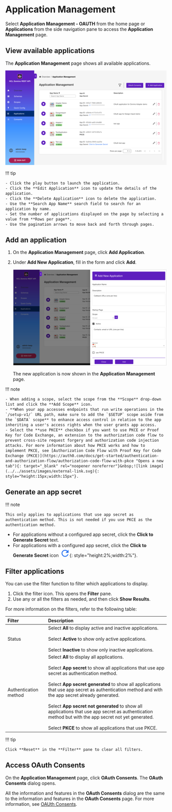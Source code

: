 # Application Management

Select **Application Management - OAUTH** from the home page or **Applications** from the side navigation pane to access the **Application Management** page.

## View available applications

The **Application Management** page shows all available applications.

![List of Applications](../../assets/images/ListOfApplications.png)

!!! tip

    - Click the play button to launch the application.
    - Click the **Edit Application** icon to update the details of the application.
    - Click the **Delete Application** icon to delete the application. 
    - Use the **Search App Name** search field to search for an application by name. 
    - Set the number of applications displayed on the page by selecting a value from **Rows per page**.
    - Use the pagination arrows to move back and forth through pages.

## Add an application

1. On the **Application Management** page, click **Add Application**.
2. Under **Add New Application**, fill in the form and click **Add**.

      ![Application Form](../../assets/images/AddApplicationForm.png)

      The new application is now shown in the **Application Management** page.

!!! note

    - When adding a scope, select the scope from the **Scope** drop-down list and click the **Add Scope** icon.
    - **When your app accesses endpoints that run write operations in the `/setup-v1/` URL path, make sure to add the `$SETUP` scope aside from the `$DATA` scope** to enhance access control in relation to the app inheriting a user's access rights when the user grants app access.
    - Select the **use PKCE** checkbox if you want to use PKCE or Proof Key for Code Exchange, an extension to the authorization code flow to prevent cross-site request forgery and authorization code injection attacks. For more information about how PKCE works and how to implement PKCE, see [Authorization Code Flow with Proof Key for Code Exchange (PKCE)](https://auth0.com/docs/get-started/authentication-and-authorization-flow/authorization-code-flow-with-pkce "Opens a new tab"){: target="_blank" rel="noopener noreferrer"}&nbsp;![link image](../../assets/images/external-link.svg){: style="height:15px;width:15px"}.

## Generate an app secret

!!! note

    This only applies to applications that use app secret as authentication method. This is not needed if you use PKCE as the authentication method. 

- For applications without a configured app secret, click the **Click to Generate Secret** text.
- For applications with a configured app secret, click the **Click to Generate Secret** icon&nbsp;![app secret icon](../../assets/images/appsecreticon.png){: style="height:2%;width:2%"}.

## Filter applications

You can use the filter function to filter which applications to display.

1. Click the filter icon. This opens the **Filter** pane.
2. Use any or all the filters as needed, and then click **Show Results**.

For more information on the filters, refer to the following table:

|Filter|Description|
|:----|:----|
|Status| Select **All** to display active and inactive applications.<br/><br/>Select **Active** to show only active applications.<br/><br/>Select **Inactive** to show only inactive applications.|
|Authentication method|Select **All** to display all applications.<br/><br/>Select **App secret** to show all applications that use app secret as authentication method.<br/><br/>Select **App secret generated** to show all applications that use app secret as authentication method and with the app secret already generated.<br/><br/>Select **App secret not generated** to show all applications that use app secret as authentication method but with the app secret not yet generated.<br/><br/>Select **PKCE** to show all applications that use PKCE.|

!!! tip

    Click **Reset** in the **Filter** pane to clear all filters. 

## Access OAuth Consents

On the **Application Management** page, click **OAuth Consents**. The **OAuth Consents** dialog opens.

All the information and features in the **OAuth Consents** dialog are the same to the information and features in the **OAuth Consents** page. For more information, see [OAUth Consents](oauthconsentui.md).
